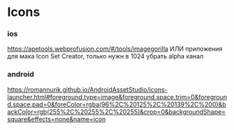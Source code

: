 # Icons

### ios
https://apetools.webprofusion.com/#/tools/imagegorilla
ИЛИ приложения для мака Icon Set Creator, только нужн в 1024 убрать alpha канал

### android
https://romannurik.github.io/AndroidAssetStudio/icons-launcher.html#foreground.type=image&foreground.space.trim=0&foreground.space.pad=0&foreColor=rgba(96%2C%20125%2C%20139%2C%200)&backColor=rgb(255%2C%20255%2C%20255)&crop=0&backgroundShape=square&effects=none&name=icon
